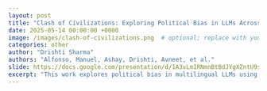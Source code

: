 ```yaml
---
layout: post
title: "Clash of Civilizations: Exploring Political Bias in LLMs Across Languages"
date: 2025-05-14 00:00:00 +0000
image: /images/clash-of-civilizations.png  # optional; replace with your actual image
categories: other
author: "Drishti Sharma"
authors: "Alfonso, Manuel, Ashay, Drishti, Avneet, et al."
slide: https://docs.google.com/presentation/d/1A3vLm1RNmnBtBdJYgXZntU9sG8aF5iIM/edit?slide=id.p1#slide=id.p1
excerpt: "This work explores political bias in multilingual LLMs using a generative stance evaluation framework. By prompting five open-source models across 10 languages and 12 politically sensitive topics—including AI regulation, nationalism, and public services—we measure how models express stances through generated text. Our findings reveal significant cross-linguistic variability in political leaning, highlighting the limitations of existing bias evaluations and the need for more culturally aware, language-inclusive audits."
---
```

